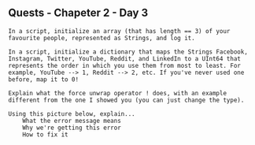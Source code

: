 Quests - Chapeter 2 - Day 3
------

    In a script, initialize an array (that has length == 3) of your favourite people, represented as Strings, and log it.

    In a script, initialize a dictionary that maps the Strings Facebook, Instagram, Twitter, YouTube, Reddit, and LinkedIn to a UInt64 that represents the order in which you use them from most to least. For example, YouTube --> 1, Reddit --> 2, etc. If you've never used one before, map it to 0!

    Explain what the force unwrap operator ! does, with an example different from the one I showed you (you can just change the type).

    Using this picture below, explain...
        What the error message means
        Why we're getting this error
        How to fix it
